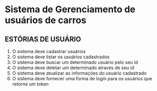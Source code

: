 # Sistema de Gerenciamento de usuários de carros
## ESTÓRIAS DE USUÁRIO
1. O sistema deve cadastrar usuários
2. O sistema deve listar os usuários cadastrados
3. O sistema deve buscar um determinado usuário pelo seu id
4. O sistema deve deletar um determinado através de seu id
5. O sistema deve atualizar as informações do usuário cadastrado
6. O sistema deve fornecer uma forma de login para os usuários que retorne um token